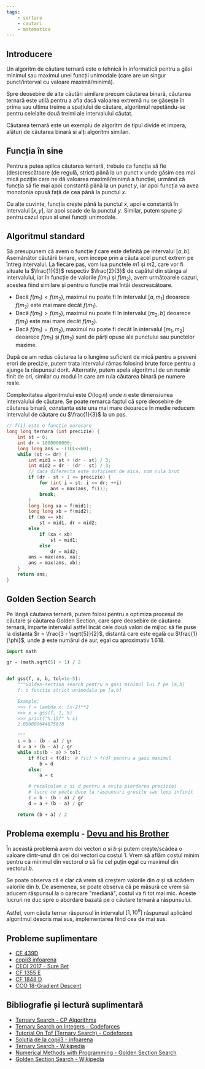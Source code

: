 ```yaml
---
tags:
    - sortare
    - cautari
    - matematica
---
```


## Introducere

Un algoritm de căutare ternară este o tehnică în informatică pentru a găsi minimul sau maximul unei funcții unimodale (care are un singur punct/interval cu valoare maximă/minimă). 

Spre deosebire de alte căutări similare precum căutarea binară, căutarea ternară este utilă pentru a afla dacă valoarea extremă nu se găsește în prima sau ultima treime a spațiului de căutare, algoritmul repetându-se pentru celelalte două treimi ale intervalului căutat. 

Căutarea ternară este un exemplu de algoritm de tipul divide et impera, alături de căutarea binară și alți algoritmi similari. 

## Funcția în sine

Pentru a putea aplica căutarea ternară, trebuie ca funcția să fie (des)crescătoare (de regulă, strict) până la un punct $x$ unde găsim cea mai mică poziție care ne dă valoarea maximă/minimă a funcției, urmând că funcția să fie mai apoi constantă până la un punct $y$, iar apoi funcția va avea monotonia opusă față de cea până la punctul $x$.

Cu alte cuvinte, funcția crește până la punctul $x$, apoi e constantă în intervalul $[x, y]$, iar apoi scade de la punctul $y$. Similar, putem spune și pentru cazul opus al unei funcții unimodale.

## Algoritmul standard

Să presupunem că avem o funcție $f$ care este definită pe intervalul $[a, b]$. Asemănător căutării binare, vom începe prin a căuta acel punct extrem pe întreg intervalul. La fiecare pas, vom lua punctele $m1$ și $m2$, care vor fi situate la $\frac{1}{3}$ respectiv $\frac{2}{3}$ de capătul din stânga al intervalului, iar în funcție de valorile $f(m_1)$ și $f(m_2)$, avem următoarele cazuri, acestea fiind similare și pentru o funcție mai întâi descrescătoare.

* Dacă $f(m_1) < f(m_2)$, maximul nu poate fi în intervalul $[a, m_1]$ deoarece $f(m_2)$ este mai mare decât $f(m_1)$.
* Dacă $f(m_1) > f(m_2)$, maximul nu poate fi în intervalul $[m_2, b]$ deoarece $f(m_1)$ este mai mare decât $f(m_2)$.
* Dacă $f(m_1) = f(m_2)$, maximul nu poate fi decât în intervalul $[m_1, m_2]$ deoarece $f(m_1)$ și $f(m_2)$ sunt de părți opuse ale punctului sau punctelor maxime.

După ce am redus căutarea la o lungime suficient de mică pentru a preveni erori de precizie, putem trata intervalul rămas folosind brute force pentru a ajunge la răspunsul dorit. Alternativ, putem apela algoritmul de un număr finit de ori, similar cu modul în care am rula căutarea binară pe numere reale. 

Complexitatea algoritmului este $O(\log n)$ unde $n$ este dimensiunea intervalului de căutare. Se poate remarca faptul că spre deosebire de căutarea binară, constanta este una mai mare deoarece în medie reducem intervalul de căutare cu $\frac{1}{3}$ la un pas.

```cpp
// f(i) este o funcție oarecare
long long ternara (int precizie) {
    int st = 0;
    int dr = 1000000000;
    long long ans = -(1LL<<60);
    while (st <= dr) {
        int mid1 = st + (dr - st) / 3;
        int mid2 = dr - (dr - st) / 3;
        // daca diferenta este suficient de mica, vom rula brut
        if (dr - st + 1 <= precizie) { 
            for (int i = st; i <= dr; ++i)
                ans = max(ans, f(i));
            break;
        }
        long long xa = f(mid1);
        long long xb = f(mid2);
        if (xa == xb)
            st = mid1, dr = mid2;
        else
            if (xa < xb)
                st = mid1;
            else
                dr = mid2;
        ans = max(ans, xa);
        ans = max(ans, xb);
    }
    return ans;
}
```

## Golden Section Search

Pe lângă căutarea ternară, putem folosi pentru a optimiza procesul de căutare și căutarea Golden Section, care spre deosebire de căutarea ternară, împarte intervalul astfel încât cele două valori de mijloc să fie puse la distanta $r = \frac{3 - \sqrt{5}}{2}$, distantă care este egală cu $\frac{1}{\phi}$, unde $\phi$ este numărul de aur, egal cu aproximativ $1.618$.

```py
import math

gr = (math.sqrt(5) + 1) / 2


def gss(f, a, b, tol=1e-5):
    """Golden-section search pentru a gasi minimul lui f pe [a,b]
    f: o functie strict unimodala pe [a,b]

    Example:
    >>> f = lambda x: (x-2)**2
    >>> x = gss(f, 1, 5)
    >>> print("%.15f" % x)
    2.000009644875678

    """
    c = b - (b - a) / gr
    d = a + (b - a) / gr
    while abs(b - a) > tol:
        if f(c) < f(d):  # f(c) > f(d) pentru a gasi maximul
            b = d
        else:
            a = c

        # recalculam c si d pentru a evita pierderea preciziei 
        # lucru ce poate duce la raspunsuri gresite sau loop infinit
        c = b - (b - a) / gr
        d = a + (b - a) / gr

    return (b + a) / 2
```

## Problema exemplu - [Devu and his Brother](https://codeforces.com/contest/439/problem/D)

În această problemă avem doi vectori $a$ și $b$ și putem crește/scădea o valoare dintr-unul din cei doi vectori cu costul $1$. Vrem să aflăm costul minim pentru ca minimul din vectorul $a$ să fie cel puțin egal cu maximul din vectorul $b$. 

Se poate observa că e clar că vrem să creștem valorile din $a$ și să scădem valorile din $b$. De asemenea, se poate observa că pe măsură ce vrem să aducem răspunsul la o oarecare "mediană", costul va fi tot mai mic. Aceste lucruri ne duc spre o abordare bazată pe o căutare ternară a răspunsului.

Astfel, vom căuta ternar răspunsul în intervalul $[1, 10^9]$ răspunsul aplicând algoritmul descris mai sus, implementarea fiind cea de mai sus.

## Probleme suplimentare
 
* [CF 439D](https://codeforces.com/contest/439/problem/D)
* [copii3 infoarena](https://infoarena.ro/problema/copii3)
* [CEOI 2017 - Sure Bet](https://csacademy.com/contest/ceoi-2017-day-1/task/sure-bet/)
* [CF 1355 E](https://codeforces.com/problemset/problem/1355/E)
* [CF 1848 D](https://codeforces.com/contest/1848/problem/D)
* [CCO 18-Gradient Descent](https://dmoj.ca/problem/cco18p4)


## Bibliografie și lectură suplimentară

* [Ternary Search - CP Algorithms](https://cp-algorithms.com/num_methods/ternary_search.html)
* [Ternary Search on Integers  - Codeforces](https://codeforces.com/blog/entry/43440)
* [Tutorial On Tof (Ternary Search) - Codeforces](https://codeforces.com/blog/entry/60702)
* [Solutia de la copii3 - infoarena](https://infoarena.ro/solutii/copii3)
* [Ternary Search - Wikipedia](https://en.wikipedia.org/wiki/Ternary_search)
* [Numerical Methods with Programming - Golden Section Search](https://drlvk.github.io/nm/section-golden-section.html)
* [Golden Section Search - Wikipedia](https://en.wikipedia.org/wiki/Golden-section_search)
